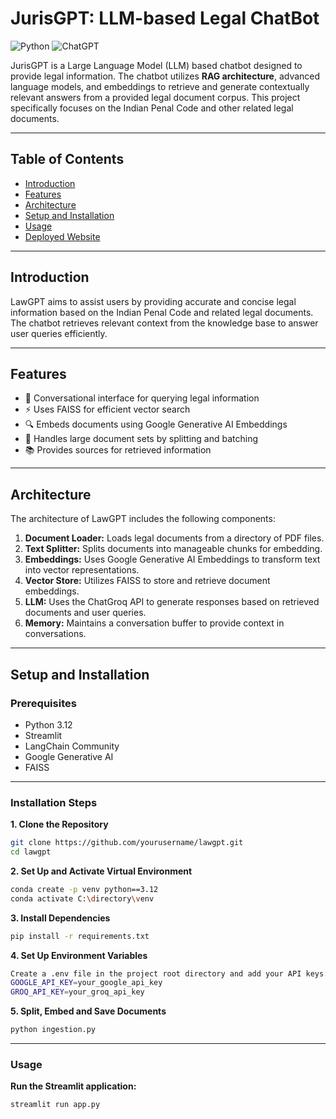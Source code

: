 # JurisGPT: LLM-based Legal ChatBot

![Python](https://img.shields.io/badge/Python-3.12-blue)
![ChatGPT](https://img.shields.io/badge/ChatGPT-RAG-green)

JurisGPT is a Large Language Model (LLM) based chatbot designed to provide legal information. The chatbot utilizes **RAG architecture**, advanced language models, and embeddings to retrieve and generate contextually relevant answers from a provided legal document corpus. This project specifically focuses on the Indian Penal Code and other related legal documents.

---

## Table of Contents
- [Introduction](#introduction)
- [Features](#features)
- [Architecture](#architecture)
- [Setup and Installation](#setup-and-installation)
- [Usage](#usage)
- [Deployed Website](#deployed-website)

---

## Introduction

LawGPT aims to assist users by providing accurate and concise legal information based on the Indian Penal Code and related legal documents. The chatbot retrieves relevant context from the knowledge base to answer user queries efficiently.

---

## Features

- 💬 Conversational interface for querying legal information  
- ⚡ Uses FAISS for efficient vector search  
- 🔍 Embeds documents using Google Generative AI Embeddings  
- 📄 Handles large document sets by splitting and batching  
- 📚 Provides sources for retrieved information  

---

## Architecture

The architecture of LawGPT includes the following components:

1. **Document Loader:** Loads legal documents from a directory of PDF files.  
2. **Text Splitter:** Splits documents into manageable chunks for embedding.  
3. **Embeddings:** Uses Google Generative AI Embeddings to transform text into vector representations.  
4. **Vector Store:** Utilizes FAISS to store and retrieve document embeddings.  
5. **LLM:** Uses the ChatGroq API to generate responses based on retrieved documents and user queries.  
6. **Memory:** Maintains a conversation buffer to provide context in conversations.  

---

## Setup and Installation

### Prerequisites
- Python 3.12  
- Streamlit  
- LangChain Community  
- Google Generative AI  
- FAISS  

---

### Installation Steps

**1. Clone the Repository**
```bash
git clone https://github.com/yourusername/lawgpt.git
cd lawgpt
```

**2. Set Up and Activate Virtual Environment**
```bash
conda create -p venv python==3.12
conda activate C:\directory\venv
```

**3. Install Dependencies**
```bash
pip install -r requirements.txt
```

**4. Set Up Environment Variables**
```bash
Create a .env file in the project root directory and add your API keys:
GOOGLE_API_KEY=your_google_api_key
GROQ_API_KEY=your_groq_api_key
```
**5. Split, Embed and Save Documents**
```bash
python ingestion.py
```
---
### Usage
**Run the Streamlit application:**
```bash
streamlit run app.py
```

